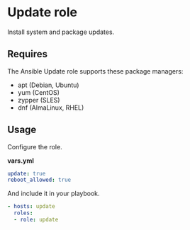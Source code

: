 # Update role

Install system and package updates.

## Requires

The Ansible Update role supports these package managers:

* apt (Debian, Ubuntu)
* yum (CentOS)
* zypper (SLES)
* dnf (AlmaLinux, RHEL)

## Usage

Configure the role.

**vars.yml**

```yml
update: true
reboot_allowed: true
```

And include it in your playbook.

```yml
- hosts: update
  roles:
  - role: update
```
